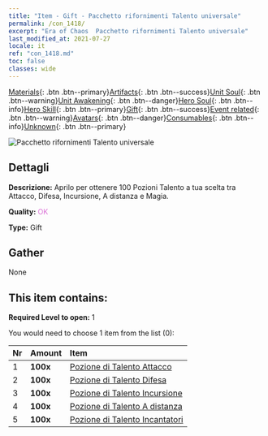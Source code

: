 ```yaml
---
title: "Item - Gift - Pacchetto rifornimenti Talento universale"
permalink: /con_1418/
excerpt: "Era of Chaos  Pacchetto rifornimenti Talento universale"
last_modified_at: 2021-07-27
locale: it
ref: "con_1418.md"
toc: false
classes: wide
---
```

 [Materials](/ItemsIT/){: .btn .btn--primary}[Artifacts](/ItemsIT/Artifacts/){: .btn .btn--success}[Unit Soul](/ItemsIT/UnitSoul/){: .btn .btn--warning}[Unit Awakening](/ItemsIT/UnitAwakening/){: .btn .btn--danger}[Hero Soul](/ItemsIT/HeroSoul/){: .btn .btn--info}[Hero Skill](/ItemsIT/HeroSkill/){: .btn .btn--primary}[Gift](/ItemsIT/Gift/){: .btn .btn--success}[Event related](/ItemsIT/Events/){: .btn .btn--warning}[Avatars](/ItemsIT/Avatars/){: .btn .btn--danger}[Consumables](/ItemsIT/Consumables/){: .btn .btn--info}[Unknown](/ItemsIT/Unknown/){: .btn .btn--primary}

 ![Pacchetto rifornimenti Talento universale](/images/t/i_907032.png)

## Dettagli
 **Descrizione:** Aprilo per ottenere 100 Pozioni Talento a tua scelta tra Attacco, Difesa, Incursione, A distanza e Magia.

 **Quality:** <span style="color: #DA70D6">OK</span>

 **Type:** Gift

## Gather

  None

## This item contains:

 **Required Level to open:** 1

 You would need to choose 1 item from the list (0):

  | Nr | Amount |     Item    |
  |:---|:-------|:------------|
  | 1 |  **100x** | [Pozione di Talento Attacco](/ItemsIT/con_786/) |  | 
  | 2 |  **100x** | [Pozione di Talento Difesa](/ItemsIT/con_787/) |  | 
  | 3 |  **100x** | [Pozione di Talento Incursione](/ItemsIT/con_788/) |  | 
  | 4 |  **100x** | [Pozione di Talento A distanza](/ItemsIT/con_789/) |  | 
  | 5 |  **100x** | [Pozione di Talento Incantatori](/ItemsIT/con_790/) |  | 
